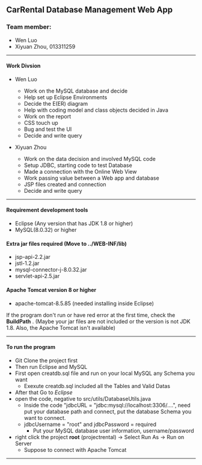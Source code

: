 ## CarRental Database Management Web App 

### Team member: 
  - Wen Luo
  - Xiyuan Zhou, 013311259

----------------------------------------
#### Work Divsion
 - Wen Luo
   - Work on the MySQL database and decide
   - Help set up Eclipse Environments
   - Decide the E(ER) diagram
   - Help with coding model and class objects decided in Java
   - Work on the report
   - CSS touch up
   - Bug and test the UI
   - Decide and write query
  
 - Xiyuan Zhou
   - Work on the data decision and involved MySQL code
   - Setup JDBC, starting code to test Database
   - Made a connection with the Online Web View
   - Work passing value between a Web app and database
   - JSP files created and connection
   - Decide and write query
-----------------------------------------
#### Requirement development tools
  - Eclipse (Any version that has JDK 1.8 or higher)
  - MySQL(8.0.32) or higher 

#### Extra jar files required (Move to ../WEB-INF/lib)
  - jsp-api-2.2.jar
  - jstl-1.2.jar
  - mysql-connector-j-8.0.32.jar
  - servlet-api-2.5.jar

#### Apache Tomcat version 8 or higher 
  - apache-tomcat-8.5.85 (needed installing inside Eclipse)

If the program don't run or have red error at the first time,
check the __BuildPath__ . (Maybe your jar files are not included or
the version is not JDK 1.8. Also, the Apache Tomcat isn't available)

-------------------------------------------

#### To run the program
  - Git Clone the project first
  - Then run Eclipse and MySQL
  - First open creatdb.sql file and run on your local MySQL any Schema you want
    - Exexute creatdb.sql included all the Tables and Valid Datas
  - After that Go to *Eclipse*
  - open the code, negative to src/utils/DatabaseUtils.java
    - Inside the code "jdbcURL = "jdbc:mysql://localhost:3306/....", need put
      your database path and connect, put the database Schema you want to connect.
    - jdbcUsername = "root" and jdbcPassword = required
      - Put your MySQL database user information, username/password
  - right click the project __root__ (projectrental) -> Select Run As -> Run on Server
    - Suppose to connect with Apache Tomcat
      
------------------------------------------------
